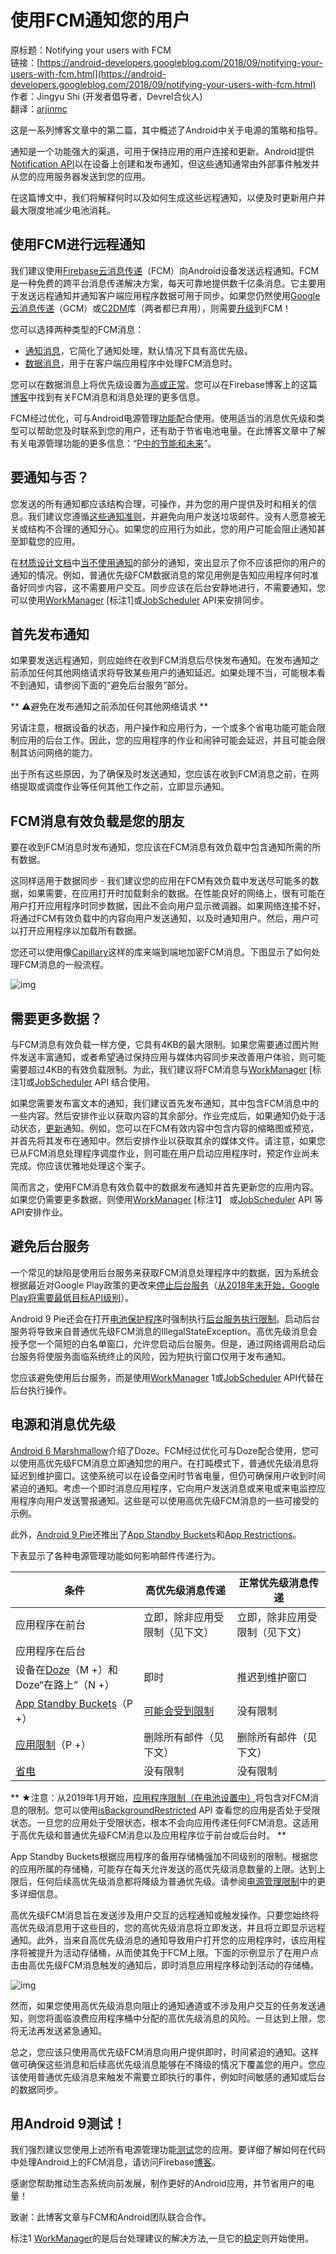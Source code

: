# 使用FCM通知您的用户

原标题：Notifying your users with FCM  
链接：[https://android-developers.googleblog.com/2018/09/notifying-your-users-with-fcm.html](https://android-developers.googleblog.com/2018/09/notifying-your-users-with-fcm.html)  
作者：Jingyu Shi (开发者倡导者，Devrel合伙人)  
翻译：[arjinmc](https://github.com/arjinmc)  

这是一系列博客文章中的第二篇，其中概述了Android中关于电源的策略和指导。

通知是一个功能强大的渠道，可用于保持应用的用户连接和更新。Android提供[Notification API](https://developer.android.com/guide/topics/ui/notifiers/notifications)以在设备上创建和发布通知，但这些通知通常由外部事件触发并从您的应用服务器发送到您的应用。

在这篇博文中，我们将解释何时以及如何生成这些远程通知，以便及时更新用户并最大限度地减少电池消耗。

## 使用FCM进行远程通知

我们建议使用[Firebase云消息传递](https://firebase.google.com/docs/cloud-messaging/)（FCM）向Android设备发送远程通知。FCM是一种免费的跨平台消息传递解决方案，每天可靠地提供数千亿条消息。它主要用于发送远程通知并通知客户端应用程序数据可用于同步。如果您仍然使用[Google云消息传递](https://developers.google.com/cloud-messaging/gcm)（GCM）或[C2DM](https://developers.google.com/android/c2dm/)库（两者都已弃用），则需要[升级](https://firebase.googleblog.com/2018/04/time-to-upgrade-from-gcm-to-fcm.html)到FCM！

您可以选择两种类型的FCM消息：

* [通知消息](https://firebase.google.com/docs/cloud-messaging/concept-options#notifications)，它简化了通知处理，默认情况下具有高优先级。
* [数据消息](https://firebase.google.com/docs/cloud-messaging/concept-options#data_messages)，用于在客户端应用程序中处理FCM消息时。

您可以在数据消息上将优先级设置为[高或正常](https://firebase.google.com/docs/cloud-messaging/concept-options#setting-the-priority-of-a-message)。您可以在Firebase博客上的这篇[博客](http://firebase.googleblog.com/2018/09/handle-fcm-messages-on-android.html)中找到有关FCM消息和消息处理的更多信息。

FCM经过优化，可与Android电源管理[功能](https://developer.android.com/power/#features)配合使用。使用适当的消息优先级和类型可以帮助您及时联系到您的用户，还有助于节省电池电量。在此博客文章中了解有关电源管理功能的更多信息：“[P中的节能和未来](https://android-developers.googleblog.com/2018/09/moar-power-in-android-9-pie-and-future.html?linkId=56731552)”。

## 要通知与否？

您发送的所有通知都应该结构合理，可操作，并为您的用户提供及时和相关的信息。我们建议您遵循[这些通知准则](https://material.io/design/platform-guidance/android-notifications.html)，并避免向用户发送垃圾邮件。没有人愿意被无关或结构不合理的通知分心。如果您的应用行为如此，您的用户可能会阻止通知甚至卸载您的应用。

在[材质设计文档](https://material.io/design/platform-guidance/android-notifications.html)中[当不使用通知](https://material.io/design/platform-guidance/android-notifications.html#usage)的部分的通知，突出显示了你不应该把你的用户的通知的情况。例如，普通优先级FCM数据消息的常见用例是告知应用程序何时准备好同步内容，这不需要用户交互。同步应该在后台安静地进行，不需要通知，您可以使用[WorkManager](https://developer.android.com/topic/libraries/architecture/workmanager) [标注1]或[JobScheduler](https://developer.android.com/reference/android/app/job/JobScheduler) API来安排同步。

## 首先发布通知

如果要发送远程通知，则应始终在收到FCM消息后尽快发布通知。在发布通知之前添加任何其他网络请求将导致某些用户的通知延迟。如果处理不当，可能根本看不到通知，请参阅下面的“避免后台服务”部分。

**
⚠️避免在发布通知之前添加任何其他网络请求
**

另请注意，根据设备的状态，用户操作和应用行为，一个或多个省电功能可能会限制应用的后台工作。因此，您的应用程序的作业和闹钟可能会延迟，并且可能会限制其访问网络的能力。

出于所有这些原因，为了确保及时发送通知，您应该在收到FCM消息之前，在网络提取或调度作业等任何其他工作之前，立即显示通知。

## FCM消息有效负载是您的朋友

要在收到FCM消息时发布通知，您应该在FCM消息有效负载中包含通知所需的所有数据。

这同样适用于数据同步 - 我们建议您的应用在FCM有效负载中发送尽可能多的数据，如果需要，在应用打开时加载剩余的数据。在性能良好的网络上，很有可能在用户打开应用程序时同步数据，因此不会向用户显示微调器。如果网络连接不好，将通过FCM有效负载中的内容向用户发送通知，以及时通知用户。然后，用户可以打开应用程序以加载所有数据。

您还可以使用像[Capillary](https://android-developers.googleblog.com/2018/06/project-capillary-end-to-end-encryption.html)这样的库来端到端地加密FCM消息。下图显示了如何处理FCM消息的一般流程。

![img](../images/2018.9.18.1.png)  

## 需要更多数据？

与FCM消息有效负载一样方便，它具有4KB的最大限制。如果您需要通过图片附件发送丰富通知，或者希望通过保持应用与媒体内容同步来改善用户体验，则可能需要超过4KB的有效负载限制。为此，我们建议将FCM消息与[WorkManager](https://developer.android.com/topic/libraries/architecture/workmanager) [标注1]或[JobScheduler](https://developer.android.com/reference/android/app/job/JobScheduler) API 结合使用。

如果您需要发布富文本的通知，我们建议首先发布通知，其中包含FCM消息中的一些内容。然后安排作业以获取内容的其余部分。作业完成后，如果通知仍处于活动状态，[更新](https://developer.android.com/training/notify-user/managing.html#Updating)通知。例如，您可以在FCM有效内容中包含内容的缩略图或预览，并首先将其发布在通知中。然后安排作业以获取其余的媒体文件。请注意，如果您已从FCM消息处理程序调度作业，则可能在用户启动应用程序时，预定作业尚未完成。你应该优雅地处理这个案子。

简而言之，使用FCM消息有效负载中的数据发布通知并首先更新您的应用内容。如果您仍需要更多数据，则使用[WorkManager](https://developer.android.com/topic/libraries/architecture/workmanager) [标注1】 或[JobScheduler](https://developer.android.com/reference/android/app/job/JobScheduler) API 等API安排作业。

## 避免后台服务

一个常见的缺陷是使用后台服务来获取FCM消息处理程序中的数据，因为系统会根据最近对Google Play政策的更改来[停止后台服务](https://developer.android.com/about/versions/oreo/background#services)（[从2018年末开始，Google Play将需要最低目标API级别](https://developer.android.com/distribute/best-practices/develop/target-sdk)）。

Android 9 Pie还会在打开[电池保护程序](https://developer.android.com/distribute/best-practices/develop/target-sdk)时强制执行[后台服务执行限制](https://developer.android.com/about/versions/oreo/background)。启动后台服务将导致来自普通优先级FCM消息的IllegalStateException。高优先级消息会授予您一个简短的白名单窗口，允许您启动后台服务。但是，通过网络调用启动后台服务将使服务面临系统终止的风险，因为短执行窗口仅用于发布通知。

您应该避免使用后台服务，而是使用[WorkManager](https://developer.android.com/topic/libraries/architecture/workmanager) 1或[JobScheduler](https://developer.android.com/reference/android/app/job/JobScheduler) API代替在后台执行操作。

## 电源和消息优先级

[Android 6 Marshmallow](http://developer.android.com/m)介绍了Doze。FCM经过优化可与Doze配合使用，您可以使用高优先级FCM消息立即通知您的用户。在打盹模式下，普通优先级消息将延迟到维护窗口。这使系统可以在设备空闲时节省电量，但​​仍可确保用户收到时间紧迫的通知。考虑一个即时消息应用程序，它向用户发送消息或来电或来电监控应用程序向用户发送警报通知。这些是可以使用高优先级FCM消息的一些可接受的示例。

此外，[Android 9 Pie](https://developer.android.com/about/versions/pie/)还推出了[App Standby Buckets](https://developer.android.com/about/versions/pie/power#buckets)和[App Restrictions](https://developer.android.com/about/versions/pie/power#buckets)。

下表显示了各种电源管理功能如何影响邮件传递行为。

条件 | 高优先级消息传递 |正常优先级消息传递
--- | --- | ---
应用程序在前台 | 立即，除非应用受限制（见下文） | 立即，除非应用受限制（见下文）
应用程序在后台 | |
设备在[Doze](https://developer.android.com/training/monitoring-device-state/doze-standby)（M +）和Doze“在路上”（N +） | 即时 | 推迟到维护窗口
[App Standby Buckets](https://developer.android.com/about/versions/pie/power#buckets)（P +） | [可能会受到限制](https://developer.android.com/preview/features/power-details) | 没有限制
[应用限制](https://developer.android.com/topic/performance/background-optimization#bg-restrict)（P +） | 删除所有邮件（见下文） | 删除所有邮件（见下文）
[省电](https://developer.android.com/about/versions/pie/power#battery-saver)  | 没有限制	| 没有限制

**
★注意：从2019年1月开始，[应用程序限制（在电池设置中）](https://developer.android.com/topic/performance/background-optimization#bg-restrict)将包含对FCM消息的限制。您可以使用[isBackgroundRestricted](https://developer.android.com/reference/android/app/ActivityManager#isBackgroundRestricted()) API 查看您的应用是否处于受限状态。一旦您的应用处于受限状态，根本不会向应用传递任何FCM消息。这适用于高优先级和普通优先级FCM消息以及应用程序位于前台或后台时。
**

App Standby Buckets根据应用程序的备用存储桶强加不同级别的限制。根据您的应用所属的存储桶，可能存在每天允许发送的高优先级消息数量的上限。达到上限后，任何后续高优先级消息都将降级为普通优先级。请参阅[电源管理限制](https://developer.android.com/topic/performance/power/power-details)中的更多详细信息。

高优先级FCM消息旨在发送涉及用户交互的远程通知或触发操作。只要您始终将高优先级消息用于这些目的，您的高优先级消息将立即发送，并且将立即显示远程通知。此外，当来自高优先级消息的通知导致用户打开您的应用程序时，该应用程序将被提升为活动存储桶，从而使其免于FCM上限。下面的示例显示了在用户点击由高优先级FCM消息触发的通知后，即时消息应用程序移动到活动的存储桶。

![img](../images/2018.9.18.2.gif)  

然而，如果您使用高优先级消息向阻止的通知通道或不涉及用户交互的任务发送通知，则您将面临浪费应用程序桶中分配的高优先级消息的风险。一旦达到上限，您将无法再发送紧急通知。

总之，您应该只使用高优先级FCM消息向用户提供即时，时间紧迫的通知。这样做可确保这些消息和后续高优先级消息能够在不降级的情况下覆盖您的用户。您应该使用普通优先级消息来触发不需要立即执行的事件，例如时间敏感的通知或后台的数据同步。

## 用Android 9测试！

我们强烈建议您使用上述所有电源管理功能[测试](https://developer.android.com/about/versions/pie/power#testing)您的应用。要详细了解如何在代码中处理Android上的FCM消息，请访问Firebase[博客](http://firebase.googleblog.com/2018/09/handle-fcm-messages-on-android.html)。

感谢您帮助推动生态系统向前发展，制作更好的Android应用，并节省用户的电量！

致谢：此博客文章与FCM和Android团队联合合作。

标注1 [WorkManager](https://developer.android.com/topic/libraries/architecture/workmanager)的是后台处理建议的解决方法,一旦它的[稳定](https://developer.android.com/jetpack/docs/release-notes)则开始使用。

